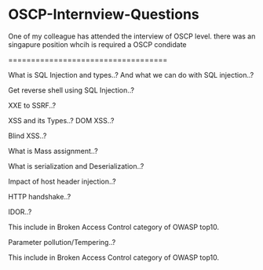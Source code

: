 # OSCP-Internview-Questions
One of my colleague has attended the interview of OSCP level. there was an singapure position whcih is required a OSCP condidate

===================================


What is SQL Injection and types..? And what we can do with SQL injection..? 

Get reverse shell using SQL Injection..? 

XXE to SSRF..? 

XSS and its Types..? DOM XSS..? 

Blind XSS..? 

What is Mass assignment..? 

What is serialization and Deserialization..? 

Impact of host header injection..? 

HTTP handshake..? 

IDOR..? 

This include in Broken Access Control category of OWASP top10. 

Parameter pollution/Tempering..?  

This include in Broken Access Control category of OWASP top10. 

 
